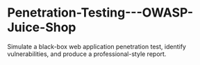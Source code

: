 # Penetration-Testing---OWASP-Juice-Shop
Simulate a black-box web application penetration test, identify vulnerabilities, and produce a professional-style report.
